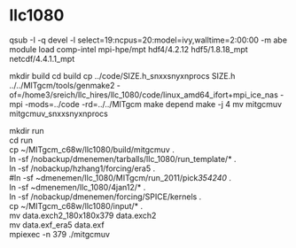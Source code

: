 # llc1080

qsub -I -q devel -l select=19:ncpus=20:model=ivy,walltime=2:00:00 -m abe
module load comp-intel mpi-hpe/mpt hdf4/4.2.12 hdf5/1.8.18_mpt netcdf/4.4.1.1_mpt

mkdir build
cd build
cp ../code/SIZE.h_snxxsnyxnprocs SIZE.h
../../MITgcm/tools/genmake2 -of=/home3/sreich/llc_hires/llc_1080/code/linux_amd64_ifort+mpi_ice_nas -mpi -mods=../code -rd=../../MITgcm
make depend
make -j 4
mv mitgcmuv mitgcmuv_snxxsnyxnprocs

mkdir run  
cd run  
cp ~/MITgcm_c68w/llc1080/build/mitgcmuv .  
ln -sf /nobackup/dmenemen/tarballs/llc_1080/run_template/* .  
ln -sf /nobackup/hzhang1/forcing/era5 .  
#ln -sf ~dmenemen/llc_1080/MITgcm/run_2011/pick*354240* .  
ln -sf ~dmenemen/llc_1080/4jan12/* .   
ln -sf /nobackup/dmenemen/forcing/SPICE/kernels .  
cp ~/MITgcm_c68w/llc1080/input/* .  
mv data.exch2_180x180x379 data.exch2  
mv data.exf_era5 data.exf  
mpiexec -n 379 ./mitgcmuv   



